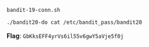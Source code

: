 `bandit-19-conn.sh`
```bash
./bandit20-do cat /etc/bandit_pass/bandit20
```
**Flag**: `GbKksEFF4yrVs6il55v6gwY5aVje5f0j`